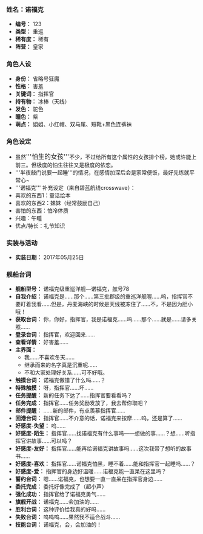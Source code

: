 ### 姓名：诺福克
* **编号：** 123
* **类型：** 重巡
* **稀有度：** 稀有
* **阵营：** 皇家


### 角色人设
* **身份：** 省略号狂魔
* **性格：** 害羞
* **关键词：** 指挥官
* **持有物：** 冰棒（天线）
* **发色：** 驼色
* **瞳色：** 紫
* **萌点：** 姐姐、小红帽、双马尾、短靴+黑色连裤袜


### 角色设定
* 虽然<big>'''怕生的女孩'''</big>不少，不过给所有这个属性的女孩排个榜，她或许能上前三。但极度的怕生往往又是极度的依恋。
* '''半夜敲门说要一起睡'''的情况，在感情加深后会是家常便饭，最好先练就平常心~
* '''诺福克''' 补充设定（来自碧蓝航线crosswave）：
* 喜欢的东西1：童话绘本
* 喜欢的东西2：妹妹（经常鼓励自己）
* 害怕的东西：怕冷体质
* 兴趣：午睡
* 优点/特长：礼节知识


### 实装与活动
* **实装日期：** 2017年05月25日


### 舰船台词
* **舰船型号：** 诺福克级重巡洋舰—诺福克，舷号78
* **自我介绍：** 诺福克是……那个……第三批郡级的重巡洋舰喔……呜，指挥官不要盯着我看……但是，丹麦海峡的时候是天线被冻住了……不，不是因为胆小哦！
* **获取台词：** 你，你好，指挥官，我是诺福克……呜……那个……就是……请多关照……
* **登录台词：** 指挥官，欢迎回来……
* **查看详情：** 好害羞……
* **主界面：**
  * 我……不喜欢冬天……
  * 继承而来的名字真是沉重呢……
  * 不和大家处理好关系……可不好哦。
* **触摸台词：** 诺福克做错了什么吗……？
* **特殊触摸：** 呀，指挥官……坏……
* **任务提醒：** 新的任务下达了……指挥官要看看吗？
* **任务完成：** 指挥官……任务奖励发放了，我去帮你取吧？
* **邮件提醒：** ……新的邮件，有点羡慕指挥官……
* **回港台词：** 指挥官……不介意的话，诺福克来按摩……呜，还是算了……
* **好感度-失望：** 呜……
* **好感度-陌生：** 指挥官……找诺福克有什么事吗——想做的事……？想……听指挥官讲故事……可以吗？
* **好感度-友好：** 指挥官……能再给诺福克讲故事吗……这次我带了想听的故事书……
* **好感度-喜欢：** 指挥官……诺福克怕黑，睡不着……能和指挥官一起睡吗……？
* **好感度-爱：** 指挥官的身边好温暖……诺福克能一直呆在这里吗？
* **誓约台词：** 嗯……诺福克，也想要一直一直呆在指挥官身边……
* **委托完成：** 委托好像完成了（超小声）
* **强化成功：** 指挥官给了诺福克勇气……
* **旗舰开战：** 诺福克……会加油的……
* **胜利台词：** 这种评价给我真的好吗……
* **失败台词：** 呜呜呜……果然我不适合战斗……
* **技能台词：** 诺福克，会，会加油的！
